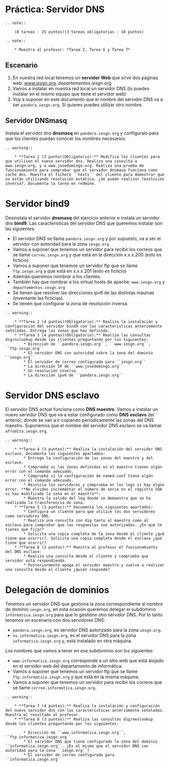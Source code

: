 # Práctica: Servidor DNS

```eval_rst
.. note::

	(8 tareas - 25 puntos)(3 tareas obligatorias - 10 puntos)

.. note::

	* Muestra al profesor: *Tarea 2, Tarea 6 y Tarea 7*
```

## Escenario


1. En nuestra red local tenemos un **servidor Web** que sirve dos páginas web: *www.iesgn.org*, *departamentos.iesgn.org*
2. Vamos a instalar en nuestra red local un servidor DNS (lo puedes instalar en el mismo equipo que tiene el servidor web)
3. Voy a suponer en este documento que el nombre del servidor DNS va a ser ``pandora.iesgn.org``. Si quieres puedes utilizar otro nombre.

## Servidor DNSmasq


Instala el servidor dns **dnsmasq** en ``pandora.iesgn.org`` y configúralo para que los clientes puedan conocer los nombres necesarios.

```eval_rst
.. warning::

	* **Tarea 1 (2 punto)(Obligatorio):** Modifica los clientes para que utilicen el nuevo servidor dns. Realiza una consulta a www.iesgn.org, y a www.josedomingo.org. Realiza una prueba de funcionamiento para comprobar que el servidor dnsmasq funciona como cache dns. Muestra el fichero ``hosts`` del cliente para demostrar que no estás utilizando resolución estática. ¿Se puede realizar resolución inversa?. Documenta la tarea en redmine.
```

# Servidor bind9 

Desinstala el servidor **dnsmasq** del ejercicio anterior e instala un servidor dns **bind9**.  Las características del servidor DNS que queremos instalar son las siguientes:

* El servidor DNS se llama ``pandora.iesgn.org`` y por supuesto, va a ser el servidor con autoridad para la zona ``iesgn.org``.
* Vamos a suponer que tenemos un servidor para recibir los correos que se llame ``correo.iesgn.org`` y que está en la dirección x.x.x.200 (esto es ficticio).
* Vamos a suponer que tenemos un servidor ftp que se llame ``ftp.iesgn.org`` y que está en x.x.x.201 (esto es ficticio)
* Además queremos nombrar a los clientes.
* También hay que nombrar a los virtual hosts de apache: ``www.iesgn.org`` y ``departementos.iesgn.org``
* Se tienen que resolver las direcciones ipv6 de las distintas máuinas (inventante las ficticias).
* Se tienen que configurar la zona de resolución inversa.

```eval_rst
.. warning::

	* **Tarea 2 (4 puntos)(Obligatorio):** Realiza la instalación y configuración del servidor bind9 con las características anteriomente señaladas. Entrega las zonas que has definido.
	* **Tarea 3 (4 puntos)(Obligatorio):** Realiza las consultas dig/nslookup desde los clientes preguntando por los siguientes:
		* Dirección de ``pandora.iesgn.org``, ``www.iesgn.org``, ``ftp.iesgn.org``
		* El servidor DNS con autoridad sobre la zona del dominio ``iesgn.org``
		* El servidor de correo configurado para ``iesgn.org``
		* La dirección IP de ``www.josedomingo.org``
		* Un resolución inversa
		* La dirección ipv6 de ``pandora.iesgn.org``
```

# Servidor DNS esclavo

El servidor DNS actual funciona como **DNS maestro**. Vamos a instalar un nuevo servidor DNS que va a estar configurado como **DNS esclavo** del anterior, donde se van a ir copiando periódicamente las zonas del DNS maestro. Suponemos que el nombre del servidor DNS esclavo se va llamar ``afrodita.iesgn.org``.

```eval_rst
.. warning::

	* **Tarea 4 (3 puntos):** Realiza la instalación del servidor DNS esclavo. Documenta los siguientes apartados:
		* Entrega la configuración de las zonas del maestro y del esclavo.
		* Comprueba si las zonas definidas en el maestro tienen algún error con el comando adecuado.
		* Comprueba si la configuración de named.conf tiene algún error con el comando adecuado.
		* Reinicia los servidores y comprueba en los logs si hay algún error. **No olvides incrementar el número de serie en el registro SOA si has modificado la zona en el maestro**.
		* Muestra la salida del log donde se demuestra que se ha realizado la transferencia de zona.
	* **Tarea 5 (3 puntos):** Docuemnta los siguientes apartados:
		* Configura un cliente para que utilice los dos servidores como servidores DNS.
		* Realiza una consulta con dig tanto al maestro como al esclavo para comprobar que las respuestas son autorizadas. ¿En qué te tienes que fijar?
		* Solicita una copia completa de la zona desde el cliente ¿qué tiene que ocurrir?. Solicita una copia completa desde el esclavo ¿qué tiene que ocurrir?
	* **Tarea 6 (2 puntos):** Muestra al profesor el funcionamiento del DNS esclavo:
		* Realiza una consulta desde el cliente y comprueba que servidor está respondiendo.
		* Posteriormente apaga el servidor maestro y vuelve a realizar una consulta desde el cliente ¿quién responde?
```

# Delegación de dominios

Tenemos un servidor DNS que gestiona la zona correspondiente al nombre de dominio ``iesgn.org``, en esta ocasión queremos delegar el subdominio ``informatica.iesgn.org`` para que lo gestione otro servidor DNS. Por lo tanto tenemos un escenario con dos servidores DNS:

* ``pandora.iesgn.org``, es servidor DNS autorizado para la zona ``iesgn.org``.
* ``ns.informatica.iesgn.org``, es el servidor DNS para la zona ``informatica.iesgn.org`` y, está instalado en otra máquina.

Los nombres que vamos a tener en ese subdominio son los siguientes:

* ``www.informatica.iesgn.org`` corresponde a un sitio web que está alojado en el servidor web del departamento de informática.
* Vamos a suponer que tenemos un servidor ftp que se llame ``ftp.informatica.iesgn.org`` y que está en la misma máquina.
* Vamos a suponer que tenemos un servidor para recibir los correos que se llame ``correo.informatica.iesgn.org``.

```eval_rst
.. warning::

	* **Tarea 7 (4 puntos):** Realiza la instalación y configuración del nuevo servidor dns con las características anteriomente señaladas. Muestra el resultado al profesor.
	* **Tarea 8 (3 puntos):** Realiza las consultas dig/neslookup desde los clientes preguntando por los siguientes:	

		* Dirección de ``www.informatica.iesgn.org``, ``ftp.informatica.iesgn.org``
		* El servidor DNS que tiene configurado la zona del dominio ``informatica.iesgn.org``. ¿Es el mismo que el servidor DNS con autoridad para la zona ``iesgn.org``?
		* El servidor de correo configurado para ``informatica.iesgn.org``
```